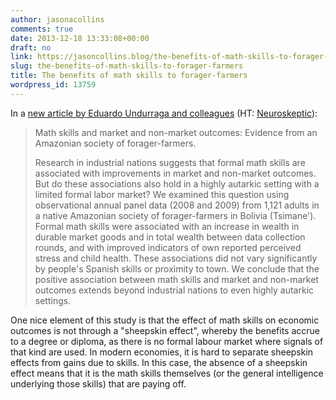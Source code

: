```yaml
---
author: jasonacollins
comments: true
date: 2013-12-18 13:33:08+00:00
draft: no
link: https://jasoncollins.blog/the-benefits-of-math-skills-to-forager-farmers/
slug: the-benefits-of-math-skills-to-forager-farmers
title: The benefits of math skills to forager-farmers
wordpress_id: 13759
---
```


In a [new article by Eduardo Undurraga and colleagues](https://doi.org/10.1016/j.econedurev.2013.09.004) (HT: [Neuroskeptic](https://twitter.com/Neuro_Skeptic)):


<blockquote>Math skills and market and non-market outcomes: Evidence from an Amazonian society of forager-farmers.

Research in industrial nations suggests that formal math skills are associated with improvements in market and non-market outcomes. But do these associations also hold in a highly autarkic setting with a limited formal labor market? We examined this question using observational annual panel data (2008 and 2009) from 1,121 adults in a native Amazonian society of forager-farmers in Bolivia (Tsimane'). Formal math skills were associated with an increase in wealth in durable market goods and in total wealth between data collection rounds, and with improved indicators of own reported perceived stress and child health. These associations did not vary significantly by people's Spanish skills or proximity to town. We conclude that the positive association between math skills and market and non-market outcomes extends beyond industrial nations to even highly autarkic settings.</blockquote>


One nice element of this study is that the effect of math skills on economic outcomes is not through a "sheepskin effect", whereby the benefits accrue to a degree or diploma, as there is no formal labour market where signals of that kind are used. In modern economies, it is hard to separate sheepskin effects from gains due to skills. In this case, the absence of a sheepskin effect means that it is the math skills themselves (or the general intelligence underlying those skills) that are paying off.
